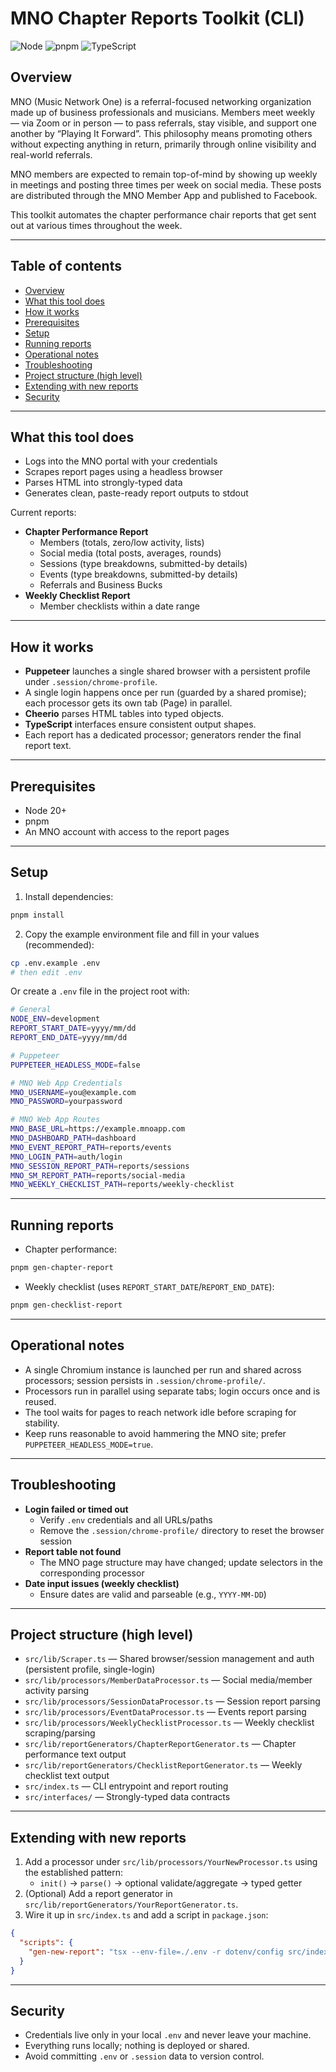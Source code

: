 # MNO Chapter Reports Toolkit (CLI)

![Node](https://img.shields.io/badge/Node-%E2%89%A520-339933?logo=node.js&logoColor=white)
![pnpm](https://img.shields.io/badge/pnpm-10.14.0-ffd34e?logo=pnpm&logoColor=white)
![TypeScript](https://img.shields.io/badge/TypeScript-5.9-3178C6?logo=typescript&logoColor=white)

## Overview

MNO (Music Network One) is a referral-focused networking organization made up of business professionals and musicians. Members meet weekly — via Zoom or in person — to pass referrals, stay visible, and support one another by “Playing It Forward”. This philosophy means promoting others without expecting anything in return, primarily through online visibility and real-world referrals.

MNO members are expected to remain top-of-mind by showing up weekly in meetings and posting three times per week on social media. These posts are distributed through the MNO Member App and published to Facebook.

This toolkit automates the chapter performance chair reports that get sent out at various times throughout the week.

---

## Table of contents

- [Overview](#overview)
- [What this tool does](#what-this-tool-does)
- [How it works](#how-it-works)
- [Prerequisites](#prerequisites)
- [Setup](#setup)
- [Running reports](#running-reports)
- [Operational notes](#operational-notes)
- [Troubleshooting](#troubleshooting)
- [Project structure (high level)](#project-structure-high-level)
- [Extending with new reports](#extending-with-new-reports)
- [Security](#security)

---

## What this tool does

- Logs into the MNO portal with your credentials
- Scrapes report pages using a headless browser
- Parses HTML into strongly-typed data
- Generates clean, paste-ready report outputs to stdout

Current reports:

- **Chapter Performance Report**
  - Members (totals, zero/low activity, lists)
  - Social media (total posts, averages, rounds)
  - Sessions (type breakdowns, submitted-by details)
  - Events (type breakdowns, submitted-by details)
  - Referrals and Business Bucks
- **Weekly Checklist Report**
  - Member checklists within a date range

---

## How it works

- **Puppeteer** launches a single shared browser with a persistent profile under `.session/chrome-profile`.
- A single login happens once per run (guarded by a shared promise); each processor gets its own tab (Page) in parallel.
- **Cheerio** parses HTML tables into typed objects.
- **TypeScript** interfaces ensure consistent output shapes.
- Each report has a dedicated processor; generators render the final report text.

---

## Prerequisites

- Node 20+
- pnpm
- An MNO account with access to the report pages

---

## Setup

1. Install dependencies:

```bash
pnpm install
```

2. Copy the example environment file and fill in your values (recommended):

```bash
cp .env.example .env
# then edit .env
```

Or create a `.env` file in the project root with:

```bash
# General
NODE_ENV=development
REPORT_START_DATE=yyyy/mm/dd
REPORT_END_DATE=yyyy/mm/dd

# Puppeteer
PUPPETEER_HEADLESS_MODE=false

# MNO Web App Credentials
MNO_USERNAME=you@example.com
MNO_PASSWORD=yourpassword

# MNO Web App Routes
MNO_BASE_URL=https://example.mnoapp.com
MNO_DASHBOARD_PATH=dashboard
MNO_EVENT_REPORT_PATH=reports/events
MNO_LOGIN_PATH=auth/login
MNO_SESSION_REPORT_PATH=reports/sessions
MNO_SM_REPORT_PATH=reports/social-media
MNO_WEEKLY_CHECKLIST_PATH=reports/weekly-checklist
```

---

## Running reports

- Chapter performance:

```bash
pnpm gen-chapter-report
```

- Weekly checklist (uses `REPORT_START_DATE`/`REPORT_END_DATE`):

```bash
pnpm gen-checklist-report
```

---

## Operational notes

- A single Chromium instance is launched per run and shared across processors; session persists in `.session/chrome-profile/`.
- Processors run in parallel using separate tabs; login occurs once and is reused.
- The tool waits for pages to reach network idle before scraping for stability.
- Keep runs reasonable to avoid hammering the MNO site; prefer `PUPPETEER_HEADLESS_MODE=true`.

---

## Troubleshooting

- **Login failed or timed out**
  - Verify `.env` credentials and all URLs/paths
  - Remove the `.session/chrome-profile/` directory to reset the browser session
- **Report table not found**
  - The MNO page structure may have changed; update selectors in the corresponding processor
- **Date input issues (weekly checklist)**
  - Ensure dates are valid and parseable (e.g., `YYYY-MM-DD`)

---

## Project structure (high level)

- `src/lib/Scraper.ts` — Shared browser/session management and auth (persistent profile, single-login)
- `src/lib/processors/MemberDataProcessor.ts` — Social media/member activity parsing
- `src/lib/processors/SessionDataProcessor.ts` — Session report parsing
- `src/lib/processors/EventDataProcessor.ts` — Events report parsing
- `src/lib/processors/WeeklyChecklistProcessor.ts` — Weekly checklist scraping/parsing
- `src/lib/reportGenerators/ChapterReportGenerator.ts` — Chapter performance text output
- `src/lib/reportGenerators/ChecklistReportGenerator.ts` — Weekly checklist text output
- `src/index.ts` — CLI entrypoint and report routing
- `src/interfaces/` — Strongly-typed data contracts

---

## Extending with new reports

1. Add a processor under `src/lib/processors/YourNewProcessor.ts` using the established pattern:
   - `init()` → `parse()` → optional validate/aggregate → typed getter
2. (Optional) Add a report generator in `src/lib/reportGenerators/YourReportGenerator.ts`.
3. Wire it up in `src/index.ts` and add a script in `package.json`:

```json
{
  "scripts": {
    "gen-new-report": "tsx --env-file=./.env -r dotenv/config src/index.ts new"
  }
}
```

---

## Security

- Credentials live only in your local `.env` and never leave your machine.
- Everything runs locally; nothing is deployed or shared.
- Avoid committing `.env` or `.session` data to version control.
